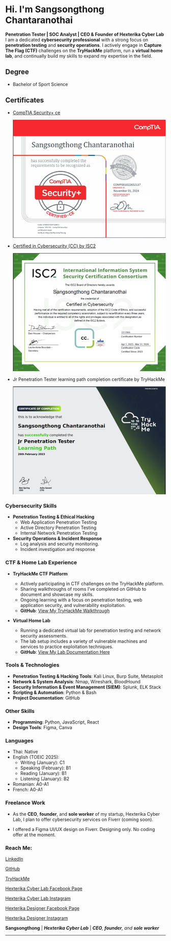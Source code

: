 # Hi. I'm Sangsongthong Chantaranothai

**Penetration Tester | SOC Analyst | CEO & Founder of Hexterika Cyber Lab**
I am a dedicated **cybersecurity professional** with a strong focus on **penetration testing** and **security operations**. I actively engage in **Capture The Flag (CTF)** challenges on the **TryHackMe** platform, run a **virtual home lab**, and continually build my skills to expand my expertise in the field.

## Degree

- Bachelor of Sport Science

## Certificates

- [CompTIA Security+ ce](https://www.credly.com/badges/b856b0d7-bb20-466c-8981-b7744f8bb64f/public_url)

  ![CompTIA Security+ ce](Images/SangsongthongCompTIASecurityPlusCertPic.png)

- [Certified in Cybersecurity (CC) by ISC2](https://www.credly.com/badges/2219a41c-2094-41a5-a530-28cf093c2c29/public_url)

    ![CC](Images/SangsongthongCC-Cert-Pic.png)

- Jr Penetration Tester learning path completion certificate by TryHackMe
  
  ![Jr Penetration Tester learning path completion certificate by TryHackMe](Images/THM-Jr-Pentest-LearningPath-CertOfCompletion.png)

### Cybersecurity Skills

- **Penetration Testing & Ethical Hacking**
    - Web Application Penetration Testing
    - Active Directory Penetration Testing
    - Internal Network Penetration Testing
- **Security Operations & Incident Response**
    - Log analysis and security monitoring.
    - Incident investigation and response

### CTF & Home Lab Experience

- **TryHackMe CTF Platform**
    - Actively participating in CTF challenges on the TryHackMe platform.
    - Sharing walkthroughs of rooms I’ve completed on GitHub to document and showcase my skills.
    - Ongoing learning with a focus on penetration testing, web application security, and vulnerability exploitation.
    - **GitHub**: [View My TryHackMe Walkthrough](https://github.com/sangsongthong-hexterika/TryHackMe/tree/main)

- **Virtual Home Lab**
    - Running a dedicated virtual lab for penetration testing and network security assessments.
    - The lab setup includes a variety of vulnerable machines and services to practice exploitation techniques.
    - **GitHub**: [View My Lab Documentation Here](https://github.com/sangsongthong-hexterika/AD-VirtualHomeLab1)

### Tools & Technologies

- **Penetration Testing & Hacking Tools**: Kali Linux, Burp Suite, Metasploit
- **Network & System Analysis**: Nmap, Wireshark, BloodHound
- **Security Information & Event Management (SIEM)**: Splunk, ELK Stack
- **Scripting & Automation**: Python & Bash
- **Project Documentation**: GitHub

### Other Skills

- **Programming**: Python, JavaScript, React
- **Design Tools**: Figma, Canva

### Languages

- Thai: Native
- English (TOEIC 2025):
    - Writing (January): C1
    - Speaking (February): B1
    - Reading (January): B1
    - Listening (January): B2
- Romanian: A0-A1
- French: A0-A1

### Freelance Work

- As the **CEO**, **founder**, and **sole worker** of my startup, Hexterika Cyber Lab, I plan to offer cybersecurity services on Fiverr (coming soon).

- I offered a Figma UI/UX design on Fiverr. Designing only. No coding offer at the moment.

### Reach Me:

[LinkedIn](https://www.linkedin.com/in/sangsongthong-chantaranothai/)  

[GitHub](https://github.com/sangsongthong-hexterika)  

[TryHackMe](https://tryhackme.com/r/p/gexter5thm)  

[Hexterika Cyber Lab Facebook Page](https://www.facebook.com/share/162kohswBD/?mibextid=qi2Omg)  

[Hexterika Cyber Lab Instagram](https://www.instagram.com/hexterika.cyberlab?igsh=cTRoaGxmNGxrcmMz)  

[Hexterika Designer Facebook Page](https://www.facebook.com/share/1XhqdR796V/?mibextid=qi2Omg)  

[Hexterika Designer Instagram](https://www.instagram.com/hexterika.designer?igsh=MW83dXM4aG92amtrNw==)  

**Sangsongthong**
| ***Hexterika Cyber Lab***
| ***CEO**, **founder**, and **sole worker***

---
